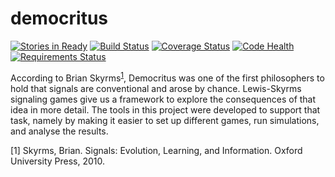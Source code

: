 # democritus

[![Stories in Ready](https://badge.waffle.io/carangorango/democritus.png?label=ready&title=ready)](http://waffle.io/carangorango/democritus)
[![Build Status](https://travis-ci.org/carangorango/democritus.svg?branch=master)](https://travis-ci.org/carangorango/democritus)
[![Coverage Status](https://coveralls.io/repos/github/carangorango/democritus/badge.svg?branch=master)](https://coveralls.io/github/carangorango/democritus?branch=master)
[![Code Health](https://landscape.io/github/carangorango/democritus/master/landscape.svg?style=flat)](https://landscape.io/github/carangorango/democritus/master)
[![Requirements Status](https://requires.io/github/carangorango/democritus/requirements.svg?branch=master)](https://requires.io/github/carangorango/democritus/requirements/?branch=master)

According to Brian Skyrms<sup>[1](#f1)</sup>, Democritus was one of the first philosophers to hold that signals are conventional and arose by chance. Lewis-Skyrms signaling games give us a framework to explore the consequences of that idea in more detail. The tools in this project were developed to support that task, namely by making it easier to set up different games, run simulations, and analyse the results.

<a name="f1">[1]</a> Skyrms, Brian. Signals: Evolution, Learning, and Information. Oxford University Press, 2010.
